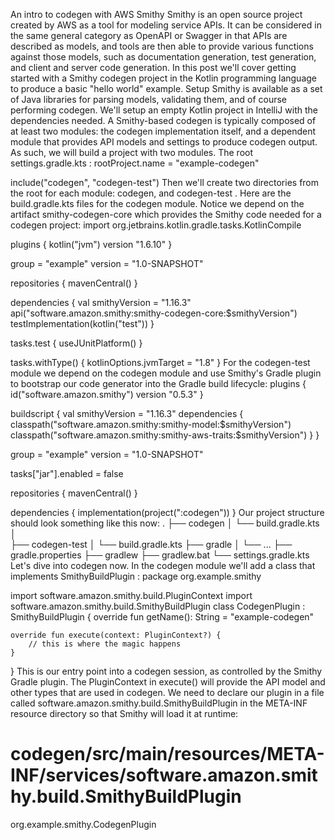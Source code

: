 An intro to codegen with AWS Smithy
Smithy is an open source project created by AWS as a tool for modeling service APIs. It can be considered in the same general category as OpenAPI or Swagger in that APIs are described as models, and tools are then able to provide various functions against those models, such as documentation generation, test generation, and client and server code generation.
In this post we'll cover getting started with a Smithy codegen project in the Kotlin programming language to produce a basic "hello world" example.
Setup
Smithy is available as a set of Java libraries for parsing models, validating them, and of course performing codegen. We'll setup an empty Kotlin project in IntelliJ with the dependencies needed. A Smithy-based codegen is typically composed of at least two modules: the codegen implementation itself, and a dependent module that provides API models and settings to produce codegen output. As such, we will build a project with two modules. The root settings.gradle.kts :
rootProject.name = "example-codegen"

include("codegen", "codegen-test")
Then we'll create two directories from the root for each module: codegen, and codegen-test . Here are the build.gradle.kts files for the codegen module. Notice we depend on the artifact smithy-codegen-core which provides the Smithy code needed for a codegen project:
import org.jetbrains.kotlin.gradle.tasks.KotlinCompile

plugins {
kotlin("jvm") version "1.6.10"
}

group = "example"
version = "1.0-SNAPSHOT"

repositories {
mavenCentral()
}

dependencies {
val smithyVersion = "1.16.3"
api("software.amazon.smithy:smithy-codegen-core:$smithyVersion")
testImplementation(kotlin("test"))
}

tasks.test {
useJUnitPlatform()
}

tasks.withType<KotlinCompile>() {
kotlinOptions.jvmTarget = "1.8"
}
For the codegen-test module we depend on the codegen module and use Smithy's Gradle plugin to bootstrap our code generator into the Gradle build lifecycle:
plugins {
id("software.amazon.smithy") version "0.5.3"
}

buildscript {
val smithyVersion = "1.16.3"
dependencies {
classpath("software.amazon.smithy:smithy-model:$smithyVersion")
classpath("software.amazon.smithy:smithy-aws-traits:$smithyVersion")
}
}

group = "example"
version = "1.0-SNAPSHOT"

tasks["jar"].enabled = false

repositories {
mavenCentral()
}

dependencies {
implementation(project(":codegen"))
}
Our project structure should look something like this now:
.
├── codegen
│  └── build.gradle.kts
│      
├── codegen-test
│   └── build.gradle.kts
├── gradle
│   └── ...
├── gradle.properties
├── gradlew
├── gradlew.bat
└── settings.gradle.kts
Let's dive into codegen now. In the codegen module we'll add a class that implements SmithyBuildPlugin :
package org.example.smithy

import software.amazon.smithy.build.PluginContext
import software.amazon.smithy.build.SmithyBuildPlugin
class CodegenPlugin : SmithyBuildPlugin {
override fun getName(): String = "example-codegen"

    override fun execute(context: PluginContext?) {
        // this is where the magic happens
    }
}
This is our entry point into a codegen session, as controlled by the Smithy Gradle plugin. The PluginContext in execute() will provide the API model and other types that are used in codegen. We need to declare our plugin in a file called software.amazon.smithy.build.SmithyBuildPlugin in the META-INF resource directory so that Smithy will load it at runtime:
# codegen/src/main/resources/META-INF/services/software.amazon.smithy.build.SmithyBuildPlugin
org.example.smithy.CodegenPlugin